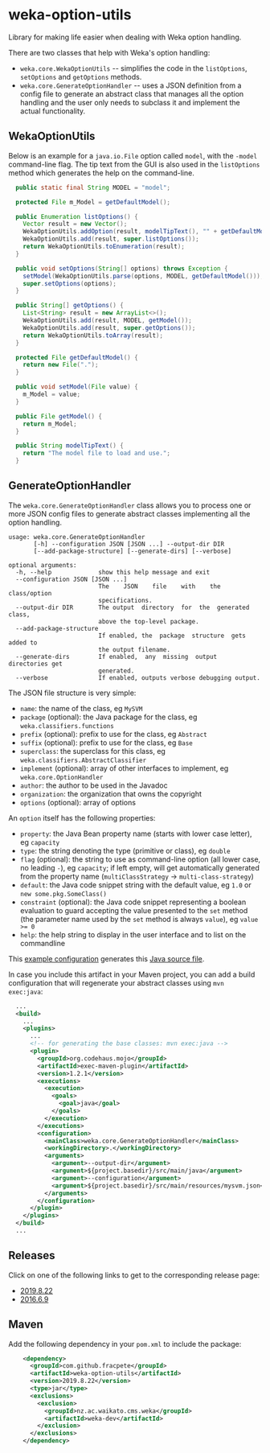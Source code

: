 # weka-option-utils

Library for making life easier when dealing with Weka option handling.

There are two classes that help with Weka's option handling:
* `weka.core.WekaOptionUtils` -- simplifies the code in the `listOptions`, 
 `setOptions` and `getOptions` methods.
* `weka.core.GenerateOptionHandler` -- uses a JSON definition from a config file 
  to generate an abstract class that manages all the option handling and the user 
  only needs to subclass it and implement the actual functionality. 


## WekaOptionUtils

Below is an example for a `java.io.File` option called `model`, with the `-model`
command-line flag. The tip text from the GUI is also used in the `listOptions`
method which generates the help on the command-line.

```java
  public static final String MODEL = "model";

  protected File m_Model = getDefaultModel(); 

  public Enumeration listOptions() {
    Vector result = new Vector();
    WekaOptionUtils.addOption(result, modelTipText(), "" + getDefaultModel(), MODEL);
    WekaOptionUtils.add(result, super.listOptions());
    return WekaOptionUtils.toEnumeration(result);
  }

  public void setOptions(String[] options) throws Exception {
    setModel(WekaOptionUtils.parse(options, MODEL, getDefaultModel()));
    super.setOptions(options);
  }

  public String[] getOptions() {
    List<String> result = new ArrayList<>();
    WekaOptionUtils.add(result, MODEL, getModel());
    WekaOptionUtils.add(result, super.getOptions());
    return WekaOptionUtils.toArray(result);
  }

  protected File getDefaultModel() {
    return new File(".");
  }

  public void setModel(File value) {
    m_Model = value;
  }

  public File getModel() {
    return m_Model;
  }

  public String modelTipText() {
    return "The model file to load and use.";
  }
```

## GenerateOptionHandler

The `weka.core.GenerateOptionHandler` class allows you to process one or more
JSON config files to generate abstract classes implementing all the option
handling.

```
usage: weka.core.GenerateOptionHandler
       [-h] --configuration JSON [JSON ...] --output-dir DIR
       [--add-package-structure] [--generate-dirs] [--verbose]

optional arguments:
  -h, --help             show this help message and exit
  --configuration JSON [JSON ...]
                         The    JSON    file    with    the    class/option
                         specifications.
  --output-dir DIR       The output  directory  for  the  generated  class,
                         above the top-level package.
  --add-package-structure
                         If enabled, the  package  structure  gets added to
                         the output filename.
  --generate-dirs        If enabled,  any  missing  output  directories get
                         generated.
  --verbose              If enabled, outputs verbose debugging output.
```

The JSON file structure is very simple:
* `name`: the name of the class, eg `MySVM`
* `package` (optional): the Java package for the class, eg `weka.classifiers.functions`
* `prefix` (optional): prefix to use for the class, eg `Abstract`
* `suffix` (optional): prefix to use for the class, eg `Base`
* `superclass`: the superclass for this class, eg `weka.classifiers.AbstractClassifier`
* `implement` (optional): array of other interfaces to implement, eg `weka.core.OptionHandler`
* `author`: the author to be used in the Javadoc
* `organization`: the organization that owns the copyright
* `options` (optional): array of options

An `option` itself has the following properties:
* `property`: the Java Bean property name (starts with lower case letter), eg `capacity`
* `type`: the string denoting the type (primitive or class), eg `double`
* `flag` (optional): the string to use as command-line option (all lower case, no leading `-`), 
  eg `capacity`; if left empty, will get automatically generated from the property name
  (`multiClassStrategy` -> `multi-class-strategy`)
* `default`: the Java code snippet string with the default value, eg `1.0` or `new some.pkg.SomeClass()`
* `constraint` (optional): the Java code snippet representing a boolean evaluation to 
  guard accepting the value presented to the `set` method (the parameter name used by 
  the `set` method is always `value`), eg `value >= 0`
* `help`: the help string to display in the user interface and to list on the commandline

This [example configuration](src/main/resources/mysvm.json) generates this
[Java source file](src/main/resources/AbstractMySVM.java).

In case you include this artifact in your Maven project, you can add a build
configuration that will regenerate your abstract classes using `mvn exec:java`:

```xml
  ...
  <build>
    ...
    <plugins>
      ...
      <!-- for generating the base classes: mvn exec:java -->
      <plugin>
        <groupId>org.codehaus.mojo</groupId>
        <artifactId>exec-maven-plugin</artifactId>
        <version>1.2.1</version>
        <executions>
          <execution>
            <goals>
              <goal>java</goal>
            </goals>
          </execution>
        </executions>
        <configuration>
          <mainClass>weka.core.GenerateOptionHandler</mainClass>
          <workingDirectory>.</workingDirectory>
          <arguments>
            <argument>--output-dir</argument>
            <argument>${project.basedir}/src/main/java</argument>
            <argument>--configuration</argument>
            <argument>${project.basedir}/src/main/resources/mysvm.json</argument>
          </arguments>
        </configuration>
      </plugin>
    </plugins>
  </build>
  ...
```

## Releases

Click on one of the following links to get to the corresponding release page:

* [2019.8.22](https://github.com/fracpete/weka-option-utils/releases/v2019.8.22)
* [2016.6.9](https://github.com/fracpete/weka-option-utils/releases/v2016.6.9)


## Maven

Add the following dependency in your `pom.xml` to include the package:

```xml
    <dependency>
      <groupId>com.github.fracpete</groupId>
      <artifactId>weka-option-utils</artifactId>
      <version>2019.8.22</version>
      <type>jar</type>
      <exclusions>
        <exclusion>
          <groupId>nz.ac.waikato.cms.weka</groupId>
          <artifactId>weka-dev</artifactId>
        </exclusion>
      </exclusions>
    </dependency>
```

